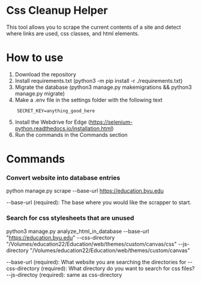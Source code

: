 
# Css Cleanup Helper
This tool allows you to scrape the current contents of a site and detect where links are used, css classes, and html elements.

# How to use
1. Download the repository
2. Install requirements.txt (python3 -m pip install -r ./requirements.txt)
3. Migrate the database (python3 manage.py makemigrations && python3 manage.py migrate)
4. Make a .env file in the settings folder with the following text
```
    SECRET_KEY=anything_good_here
```
5. Install the Webdrive for Edge (https://selenium-python.readthedocs.io/installation.html)
6. Run the commands in the Commands section

# Commands
### Convert website into database entries

python manage.py scrape --base-url https://education.byu.edu

--base-url (required): The base where you would like the scrapper to start.

### Search for css stylesheets that are unused

python3 manage.py analyze_html_in_database --base-url "https://education.byu.edu" --css-directory "/Volumes/education22/Education/web/themes/custom/canvas/css" --js-directory "/Volumes/education22/Education/web/themes/custom/canvas"

--base-url (required): What website you are searching the directories for
--css-directory (required): What directory do you want to search for css files?
--js-directoy (required): same as css-directory
